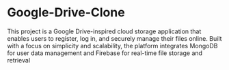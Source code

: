 # Google-Drive-Clone
This project is a Google Drive-inspired cloud storage application that enables users to register, log in, and securely manage their files online. Built with a focus on simplicity and scalability, the platform integrates MongoDB for user data management and Firebase for real-time file storage and retrieval
